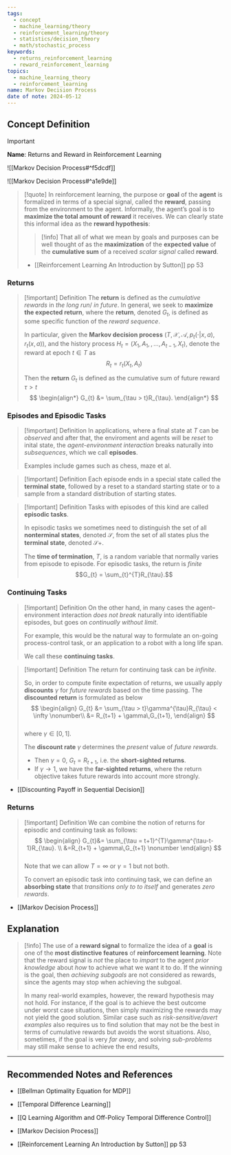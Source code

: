 ```yaml
---
tags:
  - concept
  - machine_learning/theory
  - reinforcement_learning/theory
  - statistics/decision_theory
  - math/stochastic_process
keywords:
  - returns_reinforcement_learning
  - reward_reinforcement_learning
topics:
  - machine_learning_theory
  - reinforcement_learning
name: Markov Decision Process
date of note: 2024-05-12
---
```


## Concept Definition

>[!important]
>**Name**: Returns and Reward in Reinforcement Learning

![[Markov Decision Process#^f5dcdf]]

![[Markov Decision Process#^a1e9de]]

>[!quote]
>In reinforcement learning, the purpose or **goal** of the **agent** is formalized in terms of a special signal, called the **reward**, passing from the environment to the agent. Informally, the agent’s goal is to **maximize the total amount of reward** it receives. We can clearly state this informal idea as the **reward hypothesis**:
>>[!info]
>>That all of what we mean by goals and purposes can be well thought of as the **maximization** of the **expected value** of the **cumulative sum** of a received *scalar signal* called **reward**.
>>
>- [[Reinforcement Learning An Introduction by Sutton]] pp 53

### Returns

>[!important] Definition
> The **return** is defined as the *cumulative rewards* in *the long run*/ *in future*. In general, we seek to **maximize the expected return**, where the **return**, denoted $G_t$, is defined as some specific function of the *reward sequence*.
> 
> In particular, given the **Markov decision process** $(T, \mathcal{X},\mathcal{A}, p_{t}(\cdot|x, a), r_{t}(x,a) )$,  and the history process $H_{t} = (X_{1}, A_{1}, \,{,}\ldots{,}\,A_{t-1}, X_{t})$, denote the reward at epoch $t\in T$ as $$R_{t} = r_{t}(X_{t}, A_{t})$$
> 
> Then the **return** $G_{t}$ is defined as the cumulative sum of future reward $\tau > t$
>$$  
> \begin{align*}
> G_{t} &= \sum_{\tau > t}R_{\tau}.
> \end{align*}
>$$
>


### Episodes and Episodic Tasks

>[!important] Definition
> In applications, where a final state at $T$ can be *observed* and after that, the enviroment and agents will be *reset* to inital state,  the *agent-environment interaction* breaks naturally into *subsequences*, which we call **episodes**. 
> 
> Examples include games such as chess, maze et al. 


>[!important] Definition
> Each episode ends in a special state called the **terminal state**, followed by a reset to a standard starting state or to a sample from a standard distribution of starting states. 


> [!important] Definition
> Tasks with episodes of this kind are called **episodic tasks**. 
> 
> In episodic tasks we sometimes need to distinguish the set of all **nonterminal states**, denoted $\mathcal{S}$, from the set of all states plus the **terminal state**, denoted $\mathcal{S}+$. 
> 
> The **time of termination**, $T$, is a random variable that normally varies from episode to episode. For episodic tasks,  the return is *finite* $$G_{t} = \sum_{t}^{T}R_{\tau}.$$

### Continuing Tasks

>[!important] Definition
> On the other hand, in many cases the agent–environment interaction *does not break* naturally into identifiable episodes, but goes on *continually without limit*. 
> 
> For example, this would be the natural way to formulate an on-going process-control task, or an application to a robot with a long life span. 
> 
> We call these **continuing tasks**. 

>[!important] Definition
> The return for continuing task can be *infinite*. 
> 
> So, in order to compute finite expectation of returns, we usually apply **discounts** $\gamma$ for *future rewards* based on the time passing. The **discounted return** is formulated as below
> $$
> \begin{align}
> G_{t} &= \sum_{\tau > t}\gamma^{\tau}R_{\tau} < \infty \nonumber\\
> &= R_{t+1} + \gamma\,G_{t+1}, 
> \end{align}
>$$  
>where $\gamma \in [0,1]$. 
>
>The **discount rate** $\gamma$ determines the *present* value of *future rewards*. 
>- Then $\gamma =0$, $G_{t} = R_{t+1}$, i.e. the **short-sighted returns**. 
>- If $\gamma \rightarrow 1$, we have the **far-sighted returns**, where the return objective takes future rewards into account more strongly. 

- [[Discounting Payoff in Sequential Decision]]
### Returns 

>[!important] Definition
> We can combine the notion of returns for episodic and continuing task as follows:
>$$ 
> \begin{align}
> G_{t}&= \sum_{\tau = t+1}^{T}\gamma^{\tau-t-1}R_{\tau}.  \\
> &=R_{t+1} + \gamma\,G_{t+1}  \nonumber
> \end{align}
>$$  
>Note that we can allow $T=\infty$ or $\gamma=1$ but not both. 
>
>To convert an episodic task into continuing task, we can define an **absorbing state** that *transitions only to to itself* and generates *zero rewards*. 

- [[Markov Decision Process]]



## Explanation

>[!info]
> The use of a **reward signal** to formalize the idea of a **goal** is one of the **most distinctive features** of **reinforcement learning**. Note that the reward signal is *not* the place to *impart* to the agent *prior knowledge* about *how* to achieve what we want it to do. If the winning is the goal, then *achieving subgoals* are not considered as rewards, since the agents may stop when achieving the subgoal. 
> 
> In many real-world examples, however, the reward hypothesis may not hold. For instance, if the goal is to achieve the best outcome under worst case situations, then simply maximizing the rewards may not yield the good solution. Similar case such as *risk-sensitive/avert examples* also requires us to find solution that may not be the best in terms of cumulative rewards but avoids the worst situations.  Also, sometimes, if the goal is very *far away*, and solving *sub-problems* may still make sense to achieve the end results, 



-----------
##  Recommended Notes and References

- [[Bellman Optimality Equation for MDP]]
- [[Temporal Difference Learning]]
- [[Q Learning Algorithm and Off-Policy Temporal Difference Control]]

- [[Markov Decision Process]]

- [[Reinforcement Learning An Introduction by Sutton]] pp 53





